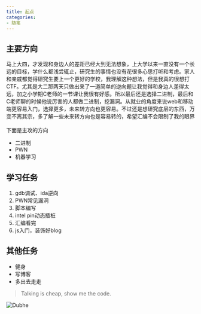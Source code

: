 ```yaml
---
title: 起点
categories:
- 随笔
---
```

## 主要方向

马上大四，才发现和身边人的差距已经大到无法想象，上大学以来一直没有一个长远的目标，学什么都浅尝辄止，研究生的事情也没有花很多心思打听和考虑。家人和亲戚都觉得研究生要上一个更好的学校，我理解这种想法，但是我真的很想打CTF。尤其是大二那两天只做出来了一道简单的逆向题让我觉得和身边人差得太远，加之小学期C老师的一节课让我很有好感。所以最后还是选择二进制，最后和C老师聊的时候他说厉害的人都做二进制，挖漏洞。从就业的角度来说web和移动端更容易入门，选择更多，未来转方向也更容易。不过还是想研究底层的东西，万变不离其宗，多了解一些未来转方向也是容易转的，希望汇编不会限制了我的眼界  
<br>
下面是主攻的方向

- 二进制
- PWN
- 机器学习

## 学习任务

1. gdb调试、ida逆向
2. PWN常见漏洞
3. 脚本编写
4. intel pin动态插桩
5. 汇编看完
6. js入门，装饰好blog

## 其他任务

- 健身
- 写博客
- 多出去走走

> Talking is cheap, show me the code.

![Dubhe](https://ama2in9.top/images/dubhe.jpg)
